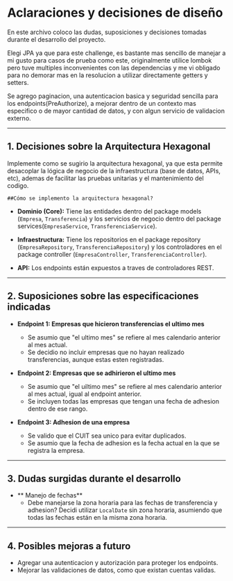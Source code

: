 # Aclaraciones y decisiones de diseño

En este archivo coloco las dudas, suposiciones y decisiones tomadas durante el desarrollo del proyecto.

Elegi JPA ya que para este challenge, es bastante mas sencillo de manejar a mi gusto para casos de prueba como este, originalmente utilice lombok pero tuve multiples inconvenientes con las dependencias y me vi obligado para no demorar mas en la resolucion a utilizar directamente getters y setters.

Se agrego paginacion, una autenticacion basica y seguridad sencilla para los endpoints(PreAuthorize), a mejorar dentro de un contexto mas especifico o de mayor cantidad de datos, y con algun servicio de validacion externo.

-------

## **1. Decisiones sobre la Arquitectura Hexagonal**


  Implemente como se sugirio la arquitectura hexagonal, ya que esta  permite desacoplar la lógica de negocio de la infraestructura (base de datos, APIs, etc), ademas de facilitar las pruebas unitarias y el mantenimiento del codigo.

	##Cómo se implemento la arquitectura hexagonal?
  - **Dominio (Core):** Tiene las entidades dentro del package models (`Empresa`, `Transferencia`) y los servicios de negocio dentro del package services(`EmpresaService`, `TransferenciaService`).

  - **Infraestructura:** Tiene los repositorios en el package repository (`EmpresaRepository`, `TransferenciaRepository`) y los controladores en el package controller (`EmpresaController`, `TransferenciaController`).
  - **API:** Los endpoints están expuestos a traves de controladores REST.


-------


## **2. Suposiciones sobre las especificaciones indicadas**

- **Endpoint 1: Empresas que hicieron transferencias el ultimo mes**
  - Se asumio que "el ultimo mes" se refiere al mes calendario anterior al mes actual. 
  - Se decidio no incluir empresas que no hayan realizado transferencias, aunque estas esten registradas.

- **Endpoint 2: Empresas que se adhirieron el ultimo mes**
  - Se asumio que "el uiltimo mes" se refiere al mes calendario anterior al mes actual, igual al endpoint anterior.
  - Se incluyen todas las empresas que tengan una fecha de adhesion dentro de ese rango.

- **Endpoint 3: Adhesion de una empresa**
  - Se valido que el CUIT sea unico para evitar duplicados.
  - Se asumio que la fecha de adhesion es la fecha actual en la que se registra la empresa.

-------

## **3. Dudas surgidas durante el desarrollo**


- ** Manejo de fechas**
  - Debe manejarse la zona horaria para las fechas de transferencia y adhesion? Decidi utilizar `LocalDate` sin zona horaria, asumiendo que todas las fechas están en la misma zona horaria.


-------

## **4. Posibles mejoras a futuro**

- Agregar una autenticacion y autorización para proteger los endpoints.
- Mejorar las validaciones de datos, como que existan cuentas validas.


